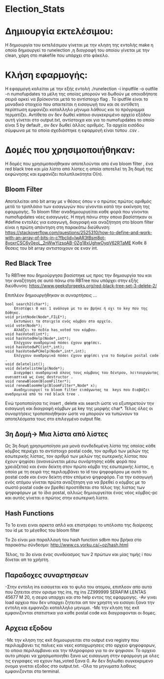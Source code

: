 # Election_Stats

Δημιουργία εκτελέσιμου:
=======================

Η δημιουργία του εκτελέσιμου γίνεται με την κληση της εντολής make η οποία δημιουργεί το runelection ,η διαγραφή του οποίου γίνεται με την clean, χάρη στο makefile που υπάρχει στο φάκελο.

Κλήση εφαρμογής:
================

Η εφαρμογή καλείται με την εξής εντολή
./runelection -i inputfile -o outfile -n numofupdates
τα μέλη της οποίας μπορούν να δωθούν με οποιαδήποτε σειρά αρκεί να βρίσκονται μετά το αντίστοιχο flag . Το iputfile είναι το μοναδικό στοιχείο που απαιτείται η εισαγωγή του και σε αντίθετη περίπτωση εμφανίζει καταλληλο μήνυμα λάθους και το πρόγραμμα τερματίζει. Αντίθετα αν δεν δωθεί κάποιο συγκεκριμένο αρχείο εξόδου αυτή γίνεται στο output.txt, αντίστοιχα και για το numofupdates το οποίο είναι 5 by default , αν δεν δωθεί άλλος αριθμός. Τα αρχεία εισόδου σύμφωνα με τα οποία σχεδιάστηκε η εφαρμογή είναι τύπου .csv .

 
Δομές που χρησιμοποιήθηκαν:
===========================

Η δομές που χρησιμοποιήθηκαν αποτελούνται απο ένα bloom filter , ένα red black tree και μία λίστα από λίστες η οποία αποτελεί τη 3η δομή της εκφώνησης και εμφανίζει πολυπλοκότητα Ο(n).

Bloom Filter
------------
Αποτελείται από bit array με ν θέσεις όπου ν ο πρώτος πρώτος αριθμός μετά το τριπλάσιο των εισαγωγών που γίνονται κατά την εκκίνηση της εφαρμογής. Το bloom filter αναδημιουργείται καθε φορά που γίνονται numofupdates νέες εισαγωγές. Η πηγή πάνω στην οποια βασίστηκαν οι #define εντολές για εισαγωγή, διαγραφή και αναζήτηση στο bloom filter είναι η πρώτη απάντηση στη παρακάτω διεύθυνση:
https://stackoverflow.com/questions/2525310/how-to-define-and-work-with-an-array-of-bits-in-c?fbclid=IwAR3tBsm8ot-8yoxrCSC6y0eoL_2nWwYizsoAB-0Zg18xUghwOyqV62RTaME
Καθε 8 θεσεις του bit array αντιστοιχουν σε εναν int.


Red Black Tree
--------------

Το RBTree που δημιούργησα βασίστηκε ως προς την δημιουργία του και την αναζήτηση σε αυτό πάνω στο RBTree που υπάρχει στην εξής διεύθυνση:
https://www.geeksforgeeks.org/red-black-tree-set-3-delete-2/

Επιπλέον δημιουργήθηκαν οι συναρτήσεις …

	bool search2(char*);
		Επιστέφει 0 και 1 ανάλογα με το αν βρήκε ή οχι το key που της δόθηκε.
	void printNode(Node*,FILE*);
		Εκτυπώνει τα στοιχεία ενός κόμβου στο αρχείο.
	void vote(Node*);
		Αλλάζει το πεδίο has_voted του κόμβου.
	void hasVoted(int*);
	void hasVotedHelp(Node*,int*);
		Ελέγχουν αναδρομικά πόσοι έχουν ψηφίσει.
	void hasVotedwPC(int*,int);
	void hasVotedwPCHelp(Node*,int*,int);
		Ελέγχουν αναδρομικά πόσοι έχουν ψηφίσει για το δοσμένο postal code .
	void deletelist();
	void deletelistHelp(Node*);
		Διαγράφει αναδρομικά όλους τους κόμβους του δέντρου, λειτουργώντας ουσιαστικά ως ένας destructor .
	void renewBloom(BloomFilter*);
	void renewBloomHelp(BloomFilter*,Node* x);
		Αναδημιουργεί το bloom filter εισάγωντας τα  keys που διαβάζει αναδρομικά από το red black tree .

Ενώ τροποποίησα τις insert , delete και search  ώστε να εξυπηρετούν την εισαγωγή και διαγραφή κόμβων με key της μορφής char*.
Τέλος όλες οι συναρτήσεις τροποποιήθηκαν ώστε να μπορούν να τυπώνουν τα αποτελέσματα τους στο επιλεγμένο output file.

3η Δομή→ Μια λίστα από λίστες
----------------

Ως 3η δομή χρησιμοποίησα μια μονά συνδεδεμένη λίστα της οποίας κάθε κόμβος περιέχει το αντίστοιχο postal code, τον αριθμό των
μελών της εσωτερικής λίστας, τον αριθμό των μελών της εωτερικής λίστας που έχουν ψηφίσει (ανανεώνεται μέσω συνάρτησης κάθε 
φορά που χρειάζεται) και έναν δείκτη στον πρώτο κόμβο της εσωτερικής λίστας, η  οποία με τη σειρά της περιλαμβάνει το id του 
ψηφοφόρου με αυτό το postal code και έναν δείκτη στον επόμενο ψηφοφόρο. Για την εισαγωγή ενός ατόμου γίνεται πρώτα αναζήτηση 
για να βρεθεί ο κόμβος με το σωστό postal code  αν βρεθεί προστίθεται στο τέλος της λίστας των ψηφοφόρων με το ίδιο postal, 
αλλιώς δημιουργείται ένας νέος κόμβος-pc και αυτός γίνεται ο πρώτος στην εσωτερική λίστα.


Hash Functions
-----------

Το 1ο ειναι ειναι αρκετα απλό και επιστρέφει το υπόλοιπο της διαίρεσης του id με το μέγεθος του bloom filter

Το 2ο είναι μια παραλλαγή του hash function sdbm που βρήκα στο παρακάτω σύνδεσμο:
http://www.cs.yorku.ca/~oz/hash.html

Τέλος, το 3ο είναι ένας συνδύασμος των 2 πρώτων και μίας τιμής i που δίνεται απ το χρήστη.

Παραδοχες συναρτησεων
---------
-Στην εντολη ins εισαγεται και το φυλο του ατομου, επιπλεον απο αυτα που ζητειται στον ορισμο της ins, πχ ins ZZ999999 
SERAFIM LENTAS 45677  M 20, η σειρα υπαρχει και στο help εντος της εφαρμογης.
-Αν γινει load αρχειο που δεν υπαρχει ζητειται απ τον χρηστη να εισαγει ξανα την εντολη και εμφανιζει καταλληλο μηνυμα.
-Με την κληση της exit εμφανιζονται στατιστικα για καθε postal code και διαγραφονται οι δομες.

Αρχεια εξοδου 
-------------
-Με την κληση της exit δημιουργειται στο output ενα registry που περιλαμβανει τις παλιες και νεες καταχωρησεις στο αρχειο 
ψηφοφορων, το οποιο περιλαμβανει και την πληροφορια για το αν ψηφισαν. Το αρχειο αυτο μπορει να χρησιμοποιηθει ξανα ως 
εισαγωγη στην εφαρμογη με ολες τις εγγραφες να εχουν has_voted ξανα 0.
Αν δεν δηλωθει συγκεκριμενο ονομα γινεται εξοδος στο output.txt.
-Ολα τα μηνυματα λαθους εμφανιζονται στο terminal.
